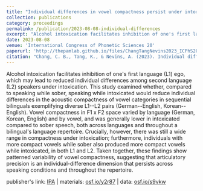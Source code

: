 ```yaml
---
title: "Individual differences in vowel compactness persist under intoxication across first and second languages"
collection: publications
category: proceedings
permalink: /publication/2023-08-08-individual-differences
excerpt: "Alcohol intoxication facilitates inhibition of one's first language (L1) ego, which may lead to reduced individual differences..."
date: 2023-08-08
venue: 'International Congress of Phonetic Sciences 20'
paperurl: 'http://thepamlab.github.io/files/ChangTangNevins2023_ICPhS20.pdf'
citation: "Chang, C. B., Tang, K., & Nevins, A. (2023). Individual differences in vowel compactness persist under intoxication across first and second languages. In R. Skarnitzl & J. Volín (Eds.), <i>Proceedings of the 20th International Congress of Phonetic Sciences</i> (pp. 1182–1186). Prague, Czechia: Guarant International."
---
```


Alcohol intoxication facilitates inhibition of one's first language (L1) ego, which may lead to reduced individual differences among second language (L2) speakers under intoxication. This study examined whether, compared to speaking while sober, speaking while intoxicated would reduce individual differences in the acoustic compactness of vowel categories in sequential bilinguals exemplifying diverse L1--L2 pairs (German--English, Korean--English). Vowel compactness in F1 x F2 space varied by language (German, Korean, English) and by vowel, and was generally lower in intoxicated compared to sober speech, both across languages and throughout a bilingual's language repertoire. Crucially, however, there was still a wide range in compactness under intoxication; furthermore, individuals with more compact vowels while sober also produced more compact vowels while intoxicated, in both L1 and L2. Taken together, these findings show patterned variability of vowel compactness, suggesting that articulatory precision is an individual-difference dimension that persists across speaking conditions and throughout the repertoire.

publisher's link: <a href='https://www.internationalphoneticassociation.org/icphs-proceedings/ICPhS2023/full_papers/1035.pdf' target="_blank">IPA</a> | materials: <a href='https://osf.io/y2r87/' target="_blank">osf.io/y2r87</a> | data: <a href="https://osf.io/s9vkw/" target="_blank">osf.io/s9vkw</a>
